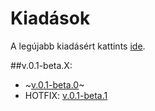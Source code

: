 # Kiadások
A legújabb kiadásért kattints [ide](https://github.com/vsumpi/simrail-feladatok/releases/latest).

##v.0.1-beta.X:
- ~[v.0.1-beta.0](https://github.com/vsumpi/simrail-feladatok/releases/tag/v0.1-beta.0)~
- HOTFIX: [v.0.1-beta.1](https://github.com/vsumpi/simrail-feladatok/releases/tag/v0.1-beta.1)
